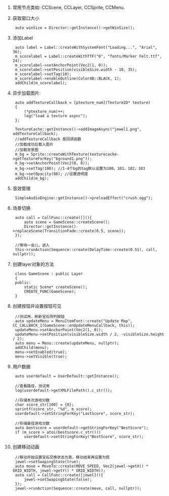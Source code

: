 1. 常用节点类如: CCScene, CCLayer, CCSprite, CCMenu.
2. 获取窗口大小
        
        auto winSize = Director::getInstance()->getWinSize();
        
3. 添加Label

        auto label = Label::createWithSystemFont("Loading...", "Arial", 36);
        m_scorelabel = Label::createWithTTF("0", "fonts/Marker Felt.ttf", 24);
        m_scorelabel->setAnchorPoint(Vec2(1, 0));
        m_scorelabel->setPosition(visibleSize.width - 10, 35);
        m_scorelabel->setTag(10);
        m_scorelabel->enableOutline(Color4B::BLACK, 1);
        addChild(m_scorelabel);

        
4. 异步加载图片:

        auto addTextureCallback = [ptexture_num](Texture2D* texture)
        {
            (*ptexture_num)++;
            log("load a texture async");
        };
        
        TextureCache::getInstance()->addImageAsync("jewel1.png", addTextureCallback);
        //addTextureCallback 是回调函数
        //加载成功后载入图片 
        //加载背景图
        m_bg = Sprite::createWithTexture(texturecache->getTextureForKey("bground1.png"));
        m_bg->setAnchorPoint(Vec2(0, 0));
        m_bg->setTag(100); //1-4个bg的tag默认设置为100，101，102，103
        m_bg->setOpacity(80); //设置透明度
        addChild(m_bg);
        
        
5. 音效管理

        SimpleAudioEngine::getInstance()->preloadEffect("crush.ogg");
        
6. 场景切换

        auto call = CallFunc::create([](){
			auto scene = GameScene::createScene();
			Director::getInstance()->replaceScene(TransitionFade::create(0.5, scene));
		});

		//等待一会儿，进入
		this->runAction(Sequence::create(DelayTime::create(0.51), call, nullptr));
        
6. 创建layer对象的方法

        class GameScene : public Layer
        {
        public:
            static Scene* createScene();
            CREATE_FUNC(GameScene);
        }
        
7. 创建按钮并设置按钮可见

        //测试用，刷新宝石阵列按钮
        auto updateMenu = MenuItemFont::create("Update Map", CC_CALLBACK_1(GameScene::onUpdateMenuCallback, this));
        updateMenu->setAnchorPoint(Vec2(1, 0));
        updateMenu->setPosition(visibleSize.width / 2, -visibleSize.height / 2);
        auto menu = Menu::create(updateMenu, nullptr);
        addChild(menu);
        menu->setEnabled(true);
        menu->setVisible(true);
        
8. 用户数据
        
        auto userdefault = UserDefault::getInstance();
        
        //查看路径，测试用
        log(userdefault->getXMLFilePath().c_str()); 
        
        //存储本次游戏分数
        char score_str[100] = {0};
        sprintf(score_str, "%d", m_score);
        userdefault->setStringForKey("LastScore", score_str);

        //存储最佳游戏分数
        auto bestscore = userdefault->getStringForKey("BestScore");
        if (m_score > atoi(bestscore.c_str()))
            userdefault->setStringForKey("BestScore", score_str);
            
9. 创建移动动画
    
        //移动开始设置宝石交换状态为真，移动结束再设置为假
        jewel->setSwapingState(true);
        auto move = MoveTo::create(MOVE_SPEED, Vec2(jewel->getX() * GRID_WIDTH, jewel->getY() * GRID_WIDTH));
        auto call = CallFunc::create([jewel](){
            jewel->setSwapingState(false);
        });
        jewel->runAction(Sequence::create(move, call, nullptr));